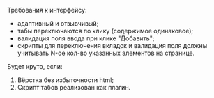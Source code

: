 Требования к интерфейсу:

- адаптивный и отзывчивый;
- табы переключаются по клику (содержимое одинаковое);
- валидация поля ввода при клике "Добавить";
- скрипты для переключения вкладок и валидация поля должны учитывать N-ое кол-во указанных элементов на странице.

Будет круто, если:

1. Вёрстка без избыточности html;
2. Скрипт табов реализован как плагин.

